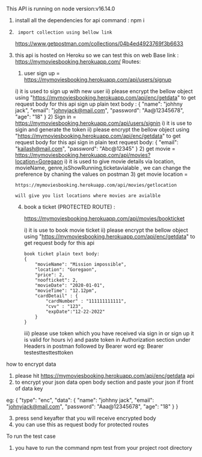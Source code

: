 This API is running on node version:v16.14.0

1.  install all the dependencies for api
    command : npm i
2.      import collection using bellow link
    https://www.getpostman.com/collections/04b4ed4923769f3b6633
3.  this api is hosted on Heroku so we can test this on web
    Base link :
    https://mymoviesbooking.herokuapp.com/
    Routes:

    1.  user sign up =
        https://mymoviesbooking.herokuapp.com/api/users/signup

    i) it is used to sign up with new user
    ii) please encrypt the bellow object using
    "https://mymoviesbooking.herokuapp.com/api/enc/getdata"
    to get request body for this api
    sign up plain text body :
    {
    "name": "johhny jack",
    "email": "johnyjack@mail.com",
    "password": "Aa@12345678",
    "age": "18"
    } 2) Sign in =
    https://mymoviesbooking.herokuapp.com/api/users/signin
    i) it is use to sigin and generate the token
    ii) please encrypt the bellow object using
    "https://mymoviesbooking.herokuapp.com/api/enc/getdata"
    to get request body for this api
    sign in plain text request body:
    {
    "email": "kailash@mail.com",
    "password": "Abc@12345"
    } 2) get movie =
    https://mymoviesbooking.herokuapp.com/api/movies?location=Goregaon
    i) it is used to give movie details via location, movieName,
    genre,isShowRunning,ticketavialable ,
    we can change the preference by chaning the values on postman 3) get movie location =

        https://mymoviesbooking.herokuapp.com/api/movies/getlocation

        will give you list locations where movies are avialble

    4.  book a ticket (PROTECTED ROUTE) :

        https://mymoviesbooking.herokuapp.com/api/movies/bookticket

        i) it is use to book movie ticket
        ii) please encrypt the bellow object using
        "https://mymoviesbooking.herokuapp.com/api/enc/getdata"
        to get request body for this api

            book ticket plain text body:
            {
            	"movieName": "Mission impossible",
            	"location": "Goregaon",
            	"price": 2,
            	"noofticket": 2,
            	"movieDate": "2020-01-01",
            	"movieTime": "12.12pm",
            	"cardDetail" : {
            		"cardNumber" : "111111111111",
            		"cvv" : "123",
            		"expDate":"12-22-2022"
            	}
            }

        iii) please use token which you have received via sign in or sign up it is valid for
        hours
        iv) and paste token in Authorization section under Headers in postman
        followed by Bearer word
        eg: Bearer testesttesttesttoken

how to encrypt data

1. please hit https://mymoviesbooking.herokuapp.com/api/enc/getdata api
2. to encrypt your json data open body section and paste your json if front of
   data key

eg: {
"type": "enc",
"data": {
"name": "johhny jack",
"email": "johnyjack@mail.com",
"password": "Aaa@12345678",
"age": "18"
}
}

3. press send keyafter that you will receive encrypted body
4. you can use this as request body for protected routes

To run the test case

1. you have to run the command npm test from your project
   root directory
